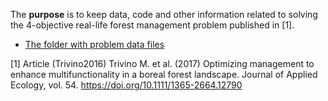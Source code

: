 The **purpose** is to keep data, code and other information related to solving the 4-objective real-life forest management problem published in [1].

* [The folder with problem data files](problem_data)


[1] Article (Trivino2016)
Trivino M. et al. (2017) Optimizing management to enhance multifunctionality in a boreal forest landscape. Journal of Applied Ecology, vol. 54. https://doi.org/10.1111/1365-2664.12790
